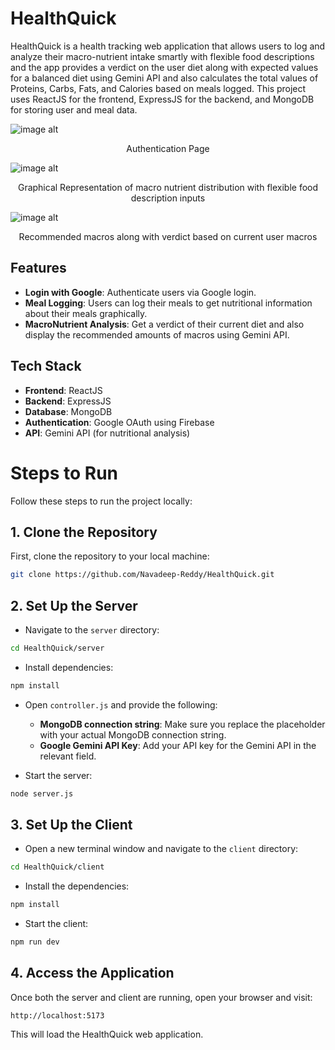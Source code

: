 # HealthQuick

HealthQuick is a health tracking web application that allows users to log and analyze their macro-nutrient intake smartly with flexible food descriptions and the app provides a verdict on the user diet along with expected values for a balanced diet using Gemini API and also calculates the total values of Proteins, Carbs, Fats, and Calories based on meals logged. This project uses ReactJS for the frontend, ExpressJS for the backend, and MongoDB for storing user and meal data.

![image alt](https://github.com/Navadeep-Reddy/ProjectScreenshots-/blob/cb8938497c85130e38033e5395ef21c0fd33411d/HealthQuick%20Screenshots/Screenshot%20from%202025-01-20%2022-27-29.png)  
<p align="center">
  Authentication Page
</p>

![image alt](https://github.com/Navadeep-Reddy/ProjectScreenshots-/blob/cb8938497c85130e38033e5395ef21c0fd33411d/HealthQuick%20Screenshots/Screenshot%20from%202025-01-20%2022-28-18.png)  
<p align="center">
  Graphical Representation of macro nutrient distribution with flexible food description inputs
</p>

![image alt](https://github.com/Navadeep-Reddy/ProjectScreenshots-/blob/cb8938497c85130e38033e5395ef21c0fd33411d/HealthQuick%20Screenshots/Screenshot%20from%202025-01-20%2022-28-53.png)  
<p align="center">
  Recommended macros along with verdict based on current user macros
</p>

## Features
- **Login with Google**: Authenticate users via Google login.
- **Meal Logging**: Users can log their meals to get nutritional information about their meals graphically.
- **MacroNutrient Analysis**: Get a verdict of their current diet and also display the recommended amounts of macros using Gemini API.
  
## Tech Stack
- **Frontend**: ReactJS
- **Backend**: ExpressJS
- **Database**: MongoDB
- **Authentication**: Google OAuth using Firebase
- **API**: Gemini API (for nutritional analysis)



# Steps to Run

Follow these steps to run the project locally:

## 1. Clone the Repository

First, clone the repository to your local machine:

```bash
git clone https://github.com/Navadeep-Reddy/HealthQuick.git
```

## 2. Set Up the Server

* Navigate to the `server` directory:

```bash
cd HealthQuick/server
```

* Install dependencies:

```bash
npm install
```

* Open `controller.js` and provide the following:
  * **MongoDB connection string**: Make sure you replace the placeholder with your actual MongoDB connection string.
  * **Google Gemini API Key**: Add your API key for the Gemini API in the relevant field.

* Start the server:

```bash
node server.js
```

## 3. Set Up the Client

* Open a new terminal window and navigate to the `client` directory:

```bash
cd HealthQuick/client
```

* Install the dependencies:

```bash
npm install
```

* Start the client:

```bash
npm run dev
```

## 4. Access the Application

Once both the server and client are running, open your browser and visit:

```
http://localhost:5173
```

This will load the HealthQuick web application.



